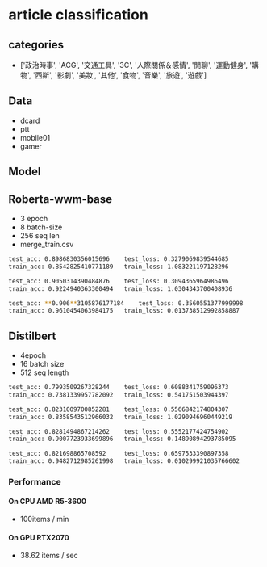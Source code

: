 # article classification

## categories

* ['政治時事', 'ACG', '交通工具', '3C', '人際關係＆感情', '閒聊', '運動健身', '購物', '西斯',
       '影劇', '美妝', '其他', '食物', '音樂', '旅遊', '遊戲']

## Data

* dcard
* ptt
* mobile01
* gamer

## Model

## Roberta-wwm-base

* 3 epoch
* 8 batch-size
* 256 seq len
* merge_train.csv

```sh
test_acc: 0.8986830356015696    test_loss: 0.3279069839544685
train_acc: 0.8542825410771189   train_loss: 1.083221197128296

test_acc: 0.9050314390484876    test_loss: 0.3094365964986496
train_acc: 0.9224940363300494   train_loss: 1.0304343700408936

test_acc: **0.906**3105876177184    test_loss: 0.3560551377999998
train_acc: 0.9610454063984175   train_loss: 0.013738512992858887
```

## Distilbert

* 4epoch
* 16 batch size
* 512 seq length

```sh
test_acc: 0.7993509267328244    test_loss: 0.6088341759096373
train_acc: 0.7381339957782092   train_loss: 0.541751503944397

test_acc: 0.8231009700852281    test_loss: 0.5566842174804307
train_acc: 0.8358543512966032   train_loss: 1.0290946960449219

test_acc: 0.8281494867214262    test_loss: 0.5552177424754902
train_acc: 0.9007723933699896   train_loss: 0.14890894293785095

test_acc: 0.821698865708592     test_loss: 0.6597533390897358
train_acc: 0.9482712985261998   train_loss: 0.010299921035766602
```


### Performance

#### On CPU AMD R5-3600

* 100items / min

#### On GPU RTX2070

* 38.62 items / sec
